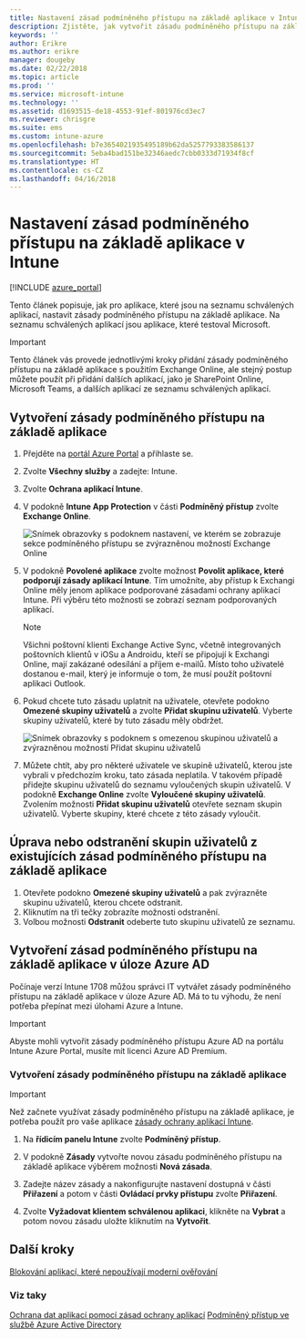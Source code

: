 ```yaml
---
title: Nastavení zásad podmíněného přístupu na základě aplikace v Intune
description: Zjistěte, jak vytvořit zásadu podmíněného přístupu na základě aplikace.
keywords: ''
author: Erikre
ms.author: erikre
manager: dougeby
ms.date: 02/22/2018
ms.topic: article
ms.prod: ''
ms.service: microsoft-intune
ms.technology: ''
ms.assetid: d1693515-de18-4553-91ef-801976cd3ec7
ms.reviewer: chrisgre
ms.suite: ems
ms.custom: intune-azure
ms.openlocfilehash: b7e3654021935495189b62da5257793383586137
ms.sourcegitcommit: 5eba4bad151be32346aedc7cbb0333d71934f8cf
ms.translationtype: HT
ms.contentlocale: cs-CZ
ms.lasthandoff: 04/16/2018
---
```

# <a name="set-up-app-based-conditional-access-policies-with-intune"></a>Nastavení zásad podmíněného přístupu na základě aplikace v Intune

[!INCLUDE [azure_portal](./includes/azure_portal.md)]

Tento článek popisuje, jak pro aplikace, které jsou na seznamu schválených aplikací, nastavit zásady podmíněného přístupu na základě aplikace. Na seznamu schválených aplikací jsou aplikace, které testoval Microsoft.

> [!IMPORTANT]
> Tento článek vás provede jednotlivými kroky přidání zásady podmíněného přístupu na základě aplikace s použitím Exchange Online, ale stejný postup můžete použít při přidání dalších aplikací, jako je SharePoint Online, Microsoft Teams, a dalších aplikací ze seznamu schválených aplikací.

## <a name="to-create-an-app-based-conditional-access-policy"></a>Vytvoření zásady podmíněného přístupu na základě aplikace
1.  Přejděte na [portál Azure Portal](https://portal.azure.com) a přihlaste se.

2.  Zvolte **Všechny služby** a zadejte: Intune.

3.  Zvolte **Ochrana aplikací Intune**.

4.  V podokně **Intune App Protection** v části **Podmíněný přístup** zvolte **Exchange Online**.

    ![Snímek obrazovky s podoknem nastavení, ve kterém se zobrazuje sekce podmíněného přístupu se zvýrazněnou možností Exchange Online](./media/MAM-conditional-access-1.png)

6. V podokně **Povolené aplikace** zvolte možnost **Povolit aplikace, které podporují zásady aplikací Intune**. Tím umožníte, aby přístup k Exchangi Online měly jenom aplikace podporované zásadami ochrany aplikací Intune. Při výběru této možnosti se zobrazí seznam podporovaných aplikací.

    > [!NOTE]
    > Všichni poštovní klienti Exchange Active Sync, včetně integrovaných poštovních klientů v iOSu a Androidu, kteří se připojují k Exchangi Online, mají zakázané odesílání a příjem e-mailů. Místo toho uživatelé dostanou e-mail, který je informuje o tom, že musí použít poštovní aplikaci Outlook.

7. Pokud chcete tuto zásadu uplatnit na uživatele, otevřete podokno **Omezené skupiny uživatelů** a zvolte **Přidat skupinu uživatelů**. Vyberte skupiny uživatelů, které by tuto zásadu měly obdržet.

    ![Snímek obrazovky s podoknem s omezenou skupinou uživatelů a zvýrazněnou možností Přidat skupinu uživatelů](./media/mam-ca-add-user-group.png)

8. Můžete chtít, aby pro některé uživatele ve skupině uživatelů, kterou jste vybrali v předchozím kroku, tato zásada neplatila. V takovém případě přidejte skupinu uživatelů do seznamu vyloučených skupin uživatelů. V podokně **Exchange Online** zvolte **Vyloučené skupiny uživatelů**. Zvolením možnosti **Přidat skupinu uživatelů** otevřete seznam skupin uživatelů. Vyberte skupiny, které chcete z této zásady vyloučit.

## <a name="to-modify-or-delete-user-groups-from-an-existing-app-based-ca-policy"></a>Úprava nebo odstranění skupin uživatelů z existujících zásad podmíněného přístupu na základě aplikace

1. Otevřete podokno **Omezené skupiny uživatelů** a pak zvýrazněte skupinu uživatelů, kterou chcete odstranit.
2. Kliknutím na tři tečky zobrazíte možnosti odstranění.
3. Volbou možnosti **Odstranit** odeberte tuto skupinu uživatelů ze seznamu.

## <a name="create-app-based-conditional-access-policies-in-azure-ad-workload"></a>Vytvoření zásad podmíněného přístupu na základě aplikace v úloze Azure AD

Počínaje verzí Intune 1708 můžou správci IT vytvářet zásady podmíněného přístupu na základě aplikace v úloze Azure AD. Má to tu výhodu, že není potřeba přepínat mezi úlohami Azure a Intune.

> [!IMPORTANT]
> Abyste mohli vytvořit zásady podmíněného přístupu Azure AD na portálu Intune Azure Portal, musíte mít licenci Azure AD Premium.

### <a name="to-create-an-app-based-conditional-access-policy"></a>Vytvoření zásady podmíněného přístupu na základě aplikace

> [!IMPORTANT]
> Než začnete využívat zásady podmíněného přístupu na základě aplikace, je potřeba použít pro vaše aplikace [zásady ochrany aplikací Intune](app-protection-policies.md).

1. Na **řídicím panelu Intune** zvolte **Podmíněný přístup**.

2. V podokně **Zásady** vytvořte novou zásadu podmíněného přístupu na základě aplikace výběrem možnosti **Nová zásada**.

4. Zadejte název zásady a nakonfigurujte nastavení dostupná v části **Přiřazení** a potom v části **Ovládací prvky přístupu** zvolte **Přiřazení**.

5. Zvolte **Vyžadovat klientem schválenou aplikaci**, klikněte na **Vybrat** a potom novou zásadu uložte kliknutím na **Vytvořit**.

## <a name="next-steps"></a>Další kroky
[Blokování aplikací, které nepoužívají moderní ověřování](app-modern-authentication-block.md)

### <a name="see-also"></a>Viz taky

[Ochrana dat aplikací pomocí zásad ochrany aplikací](app-protection-policies.md)
[Podmíněný přístup ve službě Azure Active Directory](https://docs.microsoft.com/azure/active-directory/active-directory-conditional-access)
